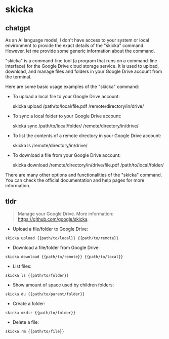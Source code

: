 # skicka 
## chatgpt 
As an AI language model, I don't have access to your system or local environment to provide the exact details of the "skicka" command. However, let me provide some generic information about the command.

"skicka" is a command-line tool (a program that runs on a command-line interface) for the Google Drive cloud storage service. It is used to upload, download, and manage files and folders in your Google Drive account from the terminal.

Here are some basic usage examples of the "skicka" command:

- To upload a local file to your Google Drive account:

    skicka upload /path/to/local/file.pdf /remote/directory/in/drive/

- To sync a local folder to your Google Drive account:

    skicka sync /path/to/local/folder/ /remote/directory/in/drive/

- To list the contents of a remote directory in your Google Drive account:

    skicka ls /remote/directory/in/drive/

- To download a file from your Google Drive account:

    skicka download /remote/directory/in/drive/file.pdf /path/to/local/folder/

There are many other options and functionalities of the "skicka" command. You can check the official documentation and help pages for more information. 

## tldr 
 
> Manage your Google Drive.
> More information: <https://github.com/google/skicka>.

- Upload a file/folder to Google Drive:

`skicka upload {{path/to/local}} {{path/to/remote}}`

- Download a file/folder from Google Drive:

`skicka download {{path/to/remote}} {{path/to/local}}`

- List files:

`skicka ls {{path/to/folder}}`

- Show amount of space used by children folders:

`skicka du {{path/to/parent/folder}}`

- Create a folder:

`skicka mkdir {{path/to/folder}}`

- Delete a file:

`skicka rm {{path/to/file}}`
